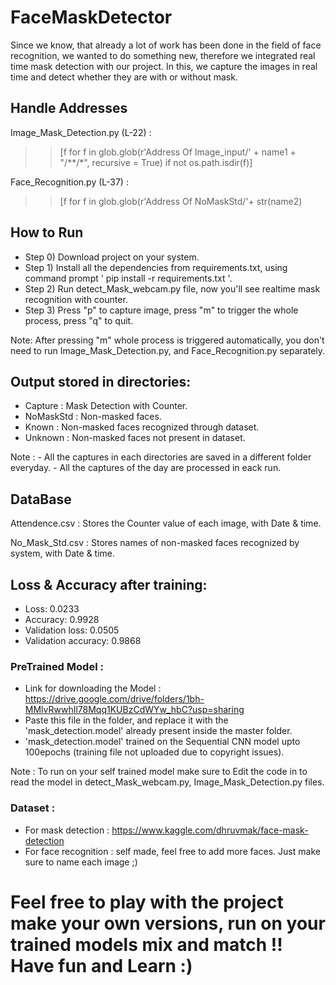 # FaceMaskDetector 
Since we know, that already a lot of work has been done in the field of face recognition, we wanted to do something new, therefore we integrated real time mask detection with our project.
In this, we capture the images in real time and detect whether they are with or without mask.

## Handle Addresses
Image_Mask_Detection.py (L-22) : 
>>[f for f in glob.glob(r'Address Of Image_input/' + name1 + "/**/*", recursive = True) if not os.path.isdir(f)]

Face_Recognition.py (L-37) :
>>[f for f in glob.glob(r'Address Of NoMaskStd/'+ str(name2)

## How to Run
- Step 0) Download project on your system.
- Step 1) Install all the dependencies from requirements.txt, using command prompt ' pip install -r requirements.txt '.
- Step 2) Run detect_Mask_webcam.py file, now you'll see realtime mask recognition with counter.
- Step 3) Press "p" to capture image, press "m" to trigger the whole process, press "q" to quit.

Note: After pressing "m" whole process is triggered automatically, you don't need to run Image_Mask_Detection.py, and Face_Recognition.py separately.

## Output stored in directories:
- Capture : Mask Detection with Counter.
- NoMaskStd : Non-masked faces.
- Known : Non-masked faces recognized through dataset.
- Unknown : Non-masked faces not present in dataset.


Note : - All the captures in each directories are saved in a different folder everyday.
       - All the captures of the day are processed in eack run.

## DataBase 
Attendence.csv : Stores the Counter value of each image, with Date & time.

No_Mask_Std.csv : Stores names of non-masked faces recognized by system, with Date & time.

## Loss & Accuracy after training:
- Loss: 0.0233 
- Accuracy: 0.9928 
- Validation loss: 0.0505
- Validation accuracy: 0.9868

### PreTrained Model : 
- Link for downloading the Model : https://drive.google.com/drive/folders/1bh-MMlvRwwhIl78Mqq1KUBzCdWYw_hbC?usp=sharing
- Paste this file in the folder, and replace it with the 'mask_detection.model' already present inside the master folder.
- 'mask_detection.model' trained on the Sequential CNN model upto 100epochs (training file not uploaded due to copyright issues).

Note : To run on your self trained model make sure to Edit the code in to read the model in  detect_Mask_webcam.py, Image_Mask_Detection.py files.

### Dataset :
- For mask detection : https://www.kaggle.com/dhruvmak/face-mask-detection
- For face recognition : self made, feel free to add more faces. Just make sure to name each image ;)  


# Feel free to play with the project make your own versions, run on your trained models mix and match !! Have fun and Learn :)




